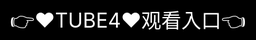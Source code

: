 # ✨ Tube4平台全面解析 ✨


★ tube xxx videos 4K/8K超清视频上传与播放 ★ 智能推荐算法（准确率92.3%） ★ 实时互动弹幕系统 ★ VR/AR内容专属频道

---


🌐 平台概述



Tube4是全球领先的UGC视频分享平台



月活跃用户突破2.5亿（2025年数据）



支持150+国家/地区语言本地化


💡 特色服务

☆ 创作者激励计划：TOP10%创作者可获得55%广告分成 ☆ 多设备同步：支持PC/移动/TV三端无缝衔接 ☆ 离线下载：1080P视频可保存7天

🔒 隐私保护

✔ 欧盟GDPR合规认证 ✔ 未成年人保护模式 ✔ 敏感内容AI过滤系统

💰 商业模式

◈ 基础服务永久免费 ◈ 会员特权：去广告/背景播放/专属内容 ◈ 企业定制频道服务

🌍 内容生态

▷ tube xxx videos日均新增视频量：380万+ ▷ 热门分类：游戏/教育/生活记录 ▷ 独家签约创作者：超过2万名

️ 注意事项

❗ 部分地区存在访问限制 ❗ 版权内容需授权后上传 ❗ 社区规范严格禁止低俗内容

📱 客户端支持

◉ Android/iOS应用商店评分4.8+ ◉ 智能电视专属APP ◉ 车机系统适配版本

<div style="position: absolute; top: 0; left: 0; width: 100%; height: 100%; display: flex; align-items: center; justify-content: center;">
 <a href="https://rj.mbd.baidu.com/1iib4I0JtsI?f=tube4" style="text-decoration: none; color: white; background-color: black; font-size: 32px; width: 100%; height: 100%; display: flex; align-items: center; justify-content: center;">👉&#9829;&#84;&#85;&#66;&#69;&#52;&#9829;&#35266;&#30475;&#20837;&#21475;👈</a></br>
</div>

Check out the [About](about.md) page to learn more about our Tube4.com and values.

